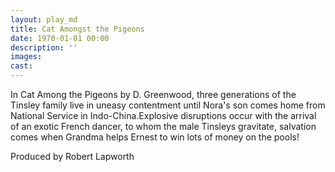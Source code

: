 ```yaml
---
layout: play_md
title: Cat Amongst the Pigeons
date: 1970-01-01 00:00
description: ''
images:
cast:
---
```


In Cat Among the Pigeons by D. Greenwood, three generations of the Tinsley family live in uneasy contentment until Nora's son comes home from National Service in Indo-China.Explosive disruptions occur with the arrival of an exotic French dancer, to whom the male Tinsleys gravitate, salvation comes when Grandma helps Ernest to win lots of money on the pools!

Produced by Robert Lapworth
